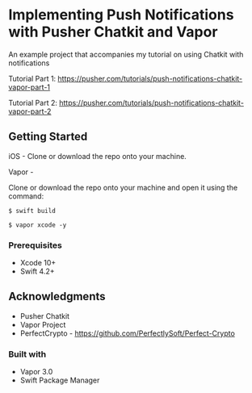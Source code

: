 # Implementing Push Notifications with Pusher Chatkit and Vapor

An example project that accompanies my tutorial on using Chatkit with notifications

Tutorial Part 1: https://pusher.com/tutorials/push-notifications-chatkit-vapor-part-1

Tutorial Part 2: https://pusher.com/tutorials/push-notifications-chatkit-vapor-part-2
## Getting Started

iOS - Clone or download the repo onto your machine.

Vapor -

Clone or download the repo onto your machine and open it using the command: 

`$ swift build`

`$ vapor xcode -y`


### Prerequisites

* Xcode 10+
* Swift 4.2+

## Acknowledgments

* Pusher Chatkit
* Vapor Project
* PerfectCrypto - https://github.com/PerfectlySoft/Perfect-Crypto

### Built with
* Vapor 3.0
* Swift Package Manager
